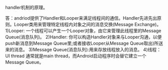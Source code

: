 handler机制的原理。

答：andriod提供了Handler和Looper来满足线程间的通信。Handler先进先出原则。Looper类用来管理特定线程内对象之间的消息交换(Message Exchange)。
1)Looper: 一个线程可以产生一个Looper对象，由它来管理此线程里的Message Queue(消息队列)。
2)Handler: 你可以构造Handler对象来与Looper沟通，以便push新消息到Message Queue里;或者接收Looper从Message Queue取出)所送来的消息。
3)Message Queue(消息队列):用来存放线程放入的消息。
4)线程：UI thread 通常就是main thread，而Android启动程序时会替它建立一个Message Queue。
